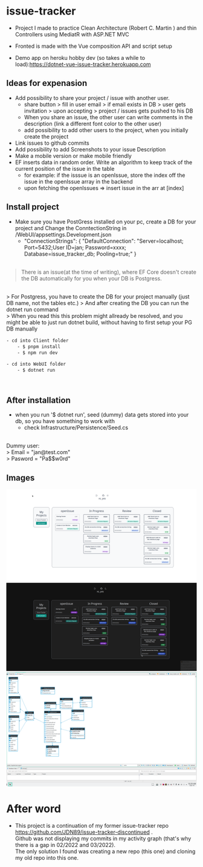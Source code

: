 # issue-tracker
- Project I made to practice Clean Architecture (Robert C. Martin ) and thin Controllers using MediatR with ASP.NET MVC
- Fronted is made with the Vue composition API and script setup

- Demo app on heroku hobby dev (so takes a while to load):https://dotnet-vue-issue-tracker.herokuapp.com

## Ideas for expenasion
 - Add possibility to share your project / issue with another user.
    - share button > fill in user email > if email exists in DB > user gets invitation > upon accepting > project / issues gets pushed to his DB
    - When you share an issue, the other user  can write comments in the description (link a different font color to the other user)
    - add possibility to add  other users to the project, when you initially create the project
 - Link issues to github commits
 - Add possibility to add Screenshots to your issue Description
 - Make a mobile version or make mobile friendly
 - EF inserts data in random order. Write an algorithm to keep track of the current position of the issue in the table
    - for example: if the isssue is an openIssue, store the index off the issue in the openIssue array in the backend
    - upon fetching the openIssues => insert issue in the arr at [index]

## Install project
- Make sure you have PostGress installed on your pc, create a DB for your project and Change the ConntectionString in /WebUI/appsettings.Development.json
    - "ConnectionStrings": {
    "DefaultConnection": "Server=localhost; Port=5432;User ID=jan; Password=xxxx; Database=issue_tracker_db; Pooling=true;"
  }
  <br/>
 > There is an issue(at the time of writing), where EF Core doesn't create the DB automatically for you when your DB is Postgress. 
 <br/>
  > For Postgress, you have to create the DB for your project manually (just DB name, not the tables etc.)
  > And after creating the DB you can run the dotnet run command
  <br/>
    > When you read this this problem might allready be resolved, and you might be able to just run dotnet build, without having to first setup your PG DB manually

```
- cd into Client folder 
    - $ pnpm install 
    - $ npm run dev
```

```
- cd into WebUI folder
    - $ dotnet run

```
<br />

## After installation
- when you run '$ dotnet run', seed (dummy) data gets stored into your db, so you have something to work with
    - check Infrastructure/Persistence/Seed.cs
<br/>
Dummy user:
<br/>
>  Email = "jan@test.com"
<br/>
> Pasword = "Pa$$w0rd"

## Images

![image](https://github.com/JDN89/vue-dotnet-issue-tracker/blob/main/ReadMeImages/issue-tracker-light.png)
![image](https://github.com/JDN89/vue-dotnet-issue-tracker/blob/main/ReadMeImages/issue-tracker-dark.png)
![image](https://github.com/JDN89/vue-dotnet-issue-tracker/blob/main/ReadMeImages/ER-diagram-db.png)

# After word
- This project is a continuation of my former issue-tracker repo https://github.com/JDN89/issue-tracker-discontinued .
<br/> Github was not displaying my commits in my activity graph (that's why there is a gap in 02/2022 and 03/2022). 
<br/> The only solution I found was creating a new repo (this one) and cloning my old repo into this one.
    

